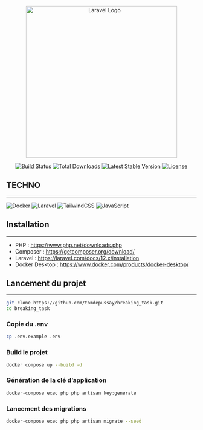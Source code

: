 <p align="center"><a href="https://laravel.com" target="_blank"><img src="https://raw.githubusercontent.com/laravel/art/master/logo-lockup/5%20SVG/2%20CMYK/1%20Full%20Color/laravel-logolockup-cmyk-red.svg" width="400" alt="Laravel Logo"></a></p>

<p align="center">
<a href="https://github.com/laravel/framework/actions"><img src="https://github.com/laravel/framework/workflows/tests/badge.svg" alt="Build Status"></a>
<a href="https://packagist.org/packages/laravel/framework"><img src="https://img.shields.io/packagist/dt/laravel/framework" alt="Total Downloads"></a>
<a href="https://packagist.org/packages/laravel/framework"><img src="https://img.shields.io/packagist/v/laravel/framework" alt="Latest Stable Version"></a>
<a href="https://packagist.org/packages/laravel/framework"><img src="https://img.shields.io/packagist/l/laravel/framework" alt="License"></a>
</p>

## TECHNO

---

![Docker](https://img.shields.io/badge/-Docker-0db7ed?style=for-the-badge&logo=docker&logoColor=white)
![Laravel](https://img.shields.io/badge/-Laravel-FF2D20?style=for-the-badge&logo=laravel&logoColor=white)
![TailwindCSS](https://img.shields.io/badge/-TailwindCSS-38B2AC?style=for-the-badge&logo=tailwind-css&logoColor=white)
![JavaScript](https://img.shields.io/badge/-JavaScript-F7DF1E?style=for-the-badge&logo=javascript&logoColor=black)

## Installation

---

- PHP : https://www.php.net/downloads.php
- Composer : https://getcomposer.org/download/
- Laravel : https://laravel.com/docs/12.x/installation
- Docker Desktop : https://www.docker.com/products/docker-desktop/

## Lancement du projet

---

```bash
git clone https://github.com/tomdepussay/breaking_task.git
cd breaking_task
```

### Copie du .env
```bash
cp .env.example .env
```

### Build le projet
```bash
docker compose up --build -d
```

### Génération de la clé d’application
```bash
docker-compose exec php php artisan key:generate
```

### Lancement des migrations
```bash
docker-compose exec php php artisan migrate --seed
```
